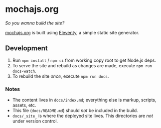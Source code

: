 # mochajs.org

_So you wanna build the site?_

[mochajs.org](https://mochajs.org) is built using [Eleventy](https://www.11ty.io/), a simple static site generator.

## Development

1. Run `npm install` / `npm ci` from working copy root to get Node.js deps.
1. To serve the site and rebuild as changes are made, execute `npm run docs-watch`.
1. To rebuild the site _once_, execute `npm run docs`.

### Notes

- The content lives in `docs/index.md`; everything else is markup, scripts, assets, etc.
- This file (`docs/README.md`) should _not_ be included in the build.
- `docs/_site_` is where the deployed site lives. This directories are _not_ under version control.
